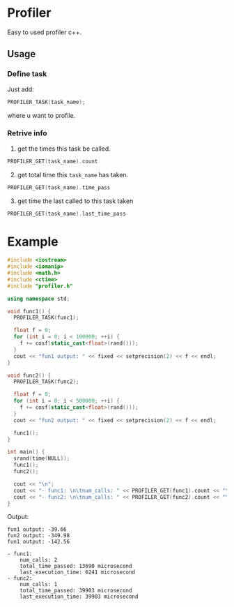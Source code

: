 # Profiler

Easy to used profiler c++.

## Usage

### Define task
Just add:

```c++
PROFILER_TASK(task_name);
```

where u want to profile.

### Retrive info

1. get the times this task be called.

```c++
PROFILER_GET(task_name).count
```

2. get total time this `task_name` has taken.

```c++
PROFILER_GET(task_name).time_pass
```

3. get time the last called to this task taken

```c++
PROFILER_GET(task_name).last_time_pass
```

# Example

```c++
#include <iostream>
#include <iomanip>
#include <math.h>
#include <ctime>
#include "profiler.h"

using namespace std;

void func1() {
  PROFILER_TASK(func1);

  float f = 0;
  for (int i = 0; i < 100000; ++i) {
    f += cosf(static_cast<float>(rand()));
  }
  cout << "fun1 output: " << fixed << setprecision(2) << f << endl;
}

void func2() {
  PROFILER_TASK(func2);

  float f = 0;
  for (int i = 0; i < 500000; ++i) {
    f += cosf(static_cast<float>(rand()));
  }
  cout << "fun2 output: " << fixed << setprecision(2) << f << endl;

  func1();
}

int main() {
  srand(time(NULL));
  func1();
  func2();

  cout << "\n";
  cout << "- func1: \n\tnum_calls: " << PROFILER_GET(func1).count << "\n\ttotal_time_passed: " << PROFILER_GET(func1).time_pass << " microsecond" << "\n\tlast_execution_time: " << PROFILER_GET(func1).last_time_pass << "              microsecond\n";
  cout << "- func2: \n\tnum_calls: " << PROFILER_GET(func2).count << "\n\ttotal_time_passed: " << PROFILER_GET(func2).time_pass << " microsecond" << "\n\tlast_execution_time: " << PROFILER_GET(func2).last_time_pass << "              microsecond\n";
}
```

Output:

```
fun1 output: -39.66
fun2 output: -349.98
fun1 output: -142.56

- func1: 
	num_calls: 2
	total_time_passed: 13690 microsecond
	last_execution_time: 6241 microsecond
- func2: 
	num_calls: 1
	total_time_passed: 39903 microsecond
	last_execution_time: 39903 microsecond
```
